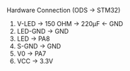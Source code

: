 Hardware Connection (ODS -> STM32)
1. V-LED -> 150 OHM -> 220μF <- GND 
2. LED-GND -> GND 
3. LED -> PA8
4. S-GND -> GND
5. V0 -> PA7
6. VCC -> 3.3V
